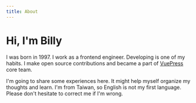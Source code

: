 ```yaml
---
title: About
---
```


<h1 class="beginning"> Hi, I'm Billy </h1>

I was born in 1997. I work as a frontend engineer. Developing is one of my habits. I make open source contributions and became a part of [VuePress](https://github.com/vuejs/vuepress) core team.

I'm going to share some experiences here. It might help myself organize my thoughts and learn. I'm from Taiwan, so English is not my first language. Please don't hesitate to correct me if I'm wrong.

<GetStarted/>

<style lang="stylus" scoped>
p
  font-size 20px

@media (max-width: $MQMobile)
  .beginning
    margin-top 0 !important
    text-align center
</style>

